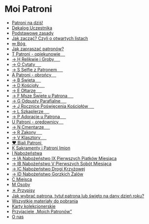 # Moi Patroni
- [Patroni na dziś!](patroni_na_dzis.md)
- [Dekalog Uczestnika](dekalog_uczestnika.md)
- [Podstawowe zasady](podstawowe_zasady.md)
- [Jak zacząć? Czyli o otwartych listach](jak_zaczac_czyli_o_otwartych_listach.md)
- [<span><span class="status status-list"><span class="status status-gray">∞</span> Bóg</span></span>&nbsp;<span class="status status-black" title="czarny"></span>](bog.md)
- [Jak zapraszać patronów?](jak_zapraszac_patronow.md)
- [<span><span class="status status-list"><span class="status status-yellow">T</span> Patroni - opiekunowie</span></span>&nbsp;<span class="status status-gray" title="szary"></span>&nbsp;<span class="status status-red" title="czerwony"></span>&nbsp;<span class="status status-blue" title="niebieski"></span>&nbsp;<span class="status status-violet" title="fioletowy"></span>](patroni_opiekunowie.md)
- [→&nbsp;<span><span class="status status-list"><span class="status status-list">H</span> Relikwie i Groby</span></span>&nbsp;<span class="status status-orange" title="pomarańczowy"></span>&nbsp;<span class="status status-yellow" title="żółty"></span>&nbsp;<span class="status status-green" title="zielony"></span>&nbsp;<span class="status status-indigo" title="indigo"></span>&nbsp;<span class="status status-white" title="biały"></span>](relikwie_i_groby.md)
- [→&nbsp;<span><span class="status status-list"><span class="status status-list">O</span> Cytaty</span></span>&nbsp;<span class="status status-orange" title="pomarańczowy"></span>&nbsp;<span class="status status-yellow" title="żółty"></span>&nbsp;<span class="status status-green" title="zielony"></span>&nbsp;<span class="status status-indigo" title="indigo"></span>&nbsp;<span class="status status-white" title="biały"></span>](cytaty.md)
- [→&nbsp;<span><span class="status status-list"><span class="status status-list">S</span> Selfie z Patronem</span></span>&nbsp;<span class="status status-orange" title="pomarańczowy"></span>&nbsp;<span class="status status-yellow" title="żółty"></span>&nbsp;<span class="status status-green" title="zielony"></span>&nbsp;<span class="status status-indigo" title="indigo"></span>&nbsp;<span class="status status-white" title="biały"></span>](selfie_z_patronem.md)
- [<span><span class="status status-list"><span class="status status-blue">A</span> Patroni - obrońcy</span></span>&nbsp;<span class="status status-gray" title="szary"></span>&nbsp;<span class="status status-red" title="czerwony"></span>&nbsp;<span class="status status-orange" title="pomarańczowy"></span>&nbsp;<span class="status status-yellow" title="żółty"></span>](patroni_obroncy.md)
- [→&nbsp;<span><span class="status status-list"><span class="status status-list">B</span> Święta</span></span>&nbsp;<span class="status status-green" title="zielony"></span>&nbsp;<span class="status status-blue" title="niebieski"></span>&nbsp;<span class="status status-indigo" title="indygo"></span>&nbsp;<span class="status status-violet" title="fioletowy"></span>&nbsp;<span class="status status-white" title="biały"></span>](swieta.md)
- [→&nbsp;<span><span class="status status-list"><span class="status status-list">D</span> Kościoły</span></span>&nbsp;<span class="status status-green" title="zielony"></span>&nbsp;<span class="status status-blue" title="niebieski"></span>&nbsp;<span class="status status-indigo" title="indygo"></span>&nbsp;<span class="status status-violet" title="fioletowy"></span>&nbsp;<span class="status status-white" title="biały"></span>](koscioly.md)
- [→&nbsp;<span><span class="status status-list"><span class="status status-list">E</span> Ołtarze</span></span>&nbsp;<span class="status status-green" title="zielony"></span>&nbsp;<span class="status status-blue" title="niebieski"></span>&nbsp;<span class="status status-indigo" title="indygo"></span>&nbsp;<span class="status status-violet" title="fioletowy"></span>&nbsp;<span class="status status-white" title="biały"></span>](oltarze.md)
- [→&nbsp;<span><span class="status status-list"><span class="status status-list">F</span> Msze Święte u Patrona</span></span>&nbsp;<span class="status status-green" title="zielony"></span>&nbsp;<span class="status status-blue" title="niebieski"></span>&nbsp;<span class="status status-indigo" title="indygo"></span>&nbsp;<span class="status status-violet" title="fioletowy"></span>&nbsp;<span class="status status-white" title="biały"></span>](msze_swiete_u_patrona.md)
- [→&nbsp;<span><span class="status status-list"><span class="status status-list">G</span> Odpusty Parafialne</span></span>&nbsp;<span class="status status-green" title="zielony"></span>&nbsp;<span class="status status-blue" title="niebieski"></span>&nbsp;<span class="status status-indigo" title="indygo"></span>&nbsp;<span class="status status-violet" title="fioletowy"></span>&nbsp;<span class="status status-white" title="biały"></span>](odpusty_parafialne.md)
- [→&nbsp;<span><span class="status status-list"><span class="status status-list">J</span> Rocznice Poświęcenia Kościołów</span></span>&nbsp;<span class="status status-green" title="zielony"></span>&nbsp;<span class="status status-blue" title="niebieski"></span>&nbsp;<span class="status status-indigo" title="indygo"></span>&nbsp;<span class="status status-violet" title="fioletowy"></span>&nbsp;<span class="status status-white" title="biały"></span>](rocznice_poswiecenia_kosciolow.md)
- [→&nbsp;<span><span class="status status-list"><span class="status status-list">L</span> Szkaplerze</span></span>&nbsp;<span class="status status-green" title="zielony"></span>&nbsp;<span class="status status-blue" title="niebieski"></span>&nbsp;<span class="status status-indigo" title="indygo"></span>&nbsp;<span class="status status-violet" title="fioletowy"></span>&nbsp;<span class="status status-white" title="biały"></span>](szkaplerze.md)
- [→&nbsp;<span><span class="status status-list"><span class="status status-list">P</span> Adoracje u Patrona</span></span>&nbsp;<span class="status status-green" title="zielony"></span>&nbsp;<span class="status status-blue" title="niebieski"></span>&nbsp;<span class="status status-indigo" title="indygo"></span>&nbsp;<span class="status status-violet" title="fioletowy"></span>&nbsp;<span class="status status-white" title="biały"></span>](adoracje_u_patrona.md)
- [<span><span class="status status-list"><span class="status status-red">U</span> Patroni - orędownicy</span></span>&nbsp;<span class="status status-gray" title="szary"></span>&nbsp;<span class="status status-yellow" title="żółty"></span>&nbsp;<span class="status status-green" title="zielony"></span>&nbsp;<span class="status status-blue" title="niebieski"></span>](patroni_oredownicy.md)
- [→&nbsp;<span><span class="status status-list"><span class="status status-list">N</span> Cmentarze</span></span>&nbsp;<span class="status status-red" title="czerwony"></span>&nbsp;<span class="status status-orange" title="pomarańczowy"></span>&nbsp;<span class="status status-indigo" title="indygo"></span>&nbsp;<span class="status status-violet" title="fioletowy"></span>&nbsp;<span class="status status-white" title="biały"></span>](cmentarze.md)
- [→&nbsp;<span><span class="status status-list"><span class="status status-list">R</span> Zakony</span></span>&nbsp;<span class="status status-red" title="czerwony"></span>&nbsp;<span class="status status-orange" title="pomarańczowy"></span>&nbsp;<span class="status status-indigo" title="indygo"></span>&nbsp;<span class="status status-violet" title="fioletowy"></span>&nbsp;<span class="status status-white" title="biały"></span>](zakony.md)
- [→&nbsp;<span><span class="status status-list"><span class="status status-list">V</span> Klasztory</span></span>&nbsp;<span class="status status-red" title="czerwony"></span>&nbsp;<span class="status status-orange" title="pomarańczowy"></span>&nbsp;<span class="status status-indigo" title="indygo"></span>&nbsp;<span class="status status-violet" title="fioletowy"></span>&nbsp;<span class="status status-white" title="biały"></span>](klasztory.md)
- [<span><span class="status status-list"><span class="status status-white">♥</span> Biali Patroni</span></span>&nbsp;<span class="status status-indigo" title="indygo"></span>](biali_patroni.md)
- [<span><span class="status status-list"><span class="status status-list">K</span> Sakramenty i Patroni Imion</span></span>](sakramenty_i_patroni_imion.md)
- [<span><span class="status status-list"><span class="status status-list">I</span> Nabożeństwa</span></span>](nabozenstwa.md)
- [→&nbsp;<span><span class="status status-list"><span class="status status-list">IA</span> Nabożeństwo IX Pierwszych Piątków Miesiąca</span></span>](nabozenstwo_ix_pierwszych_piatkow_miesiaca.md)
- [→&nbsp;<span><span class="status status-list"><span class="status status-list">IB</span> Nabożeństwo V Pierwszych Sobót Miesiąca</span></span>](nabozenstwo_v_pierwszych_sobot_miesiaca.md)
- [→&nbsp;<span><span class="status status-list"><span class="status status-list">IC</span> Nabożeństwo Drogi Krzyżowej</span></span>](nabozenstwo_drogi_krzyzowej.md)
- [→&nbsp;<span><span class="status status-list"><span class="status status-list">ID</span> Nabożeństwo Gorzkich Żalów</span></span>](nabozenstwo_gorzkich_zalow.md)
- [<span><span class="status status-list"><span class="status status-list">C</span> Miejsca</span></span>](miejsca.md)
- [<span><span class="status status-list"><span class="status status-list">M</span> Osoby</span></span>](osoby.md)
- [<span><span class="status status-list"><span class="status status-list">＊</span> Przypisy</span></span>](przypisy.md)
- [Jak wybrać patrona, tytuł patrona lub święto na dany dzień roku?](jak_wybrac_patrona_tytul_patrona_lub_swieto_na_dany_dzien_roku.md)
- [Wszystkie materiały do pobrania](wszystkie_materialy_do_pobrania.md)
- [Karty kolekcjonerskie](karty_kolekcjonerskie.md)
- [Przyjaciele „Moich Patronów”](przyjaciele_moich_patronow.md)
- [O nas](o_nas.md)
